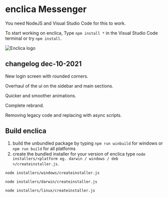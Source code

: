 # enclica Messenger

You need NodeJS and Visual Studio Code for this to work.

To start working on enclica, Type ``npm install *`` in the Visual Studio Code terminal or try ``npm install``.




![Enclica logo](https://user-images.githubusercontent.com/47904806/145494962-be22a245-f94e-43e7-8554-de8dbb82ecdf.png)






## changelog dec-10-2021


New login screen with rounded corners.

Overhaul of the ui on the sidebar and main sections.

Quicker and smoother animations.

Complete rebrand.

Removing legacy code and replacing with async scripts.


## Build enclica

1. build the unbundled package by typing `npm run winbuild` for windows or `npm run build` for all platforms
2. create the bundled installer for your version of enclica type `node installers/<platform eg. darwin / windows / deb >/createinstaller.js`.


`node installers/windows/createinstaller.js`

`node installers/darwin/createinstaller.js`

`node installers/linux/createinstaller.js`
